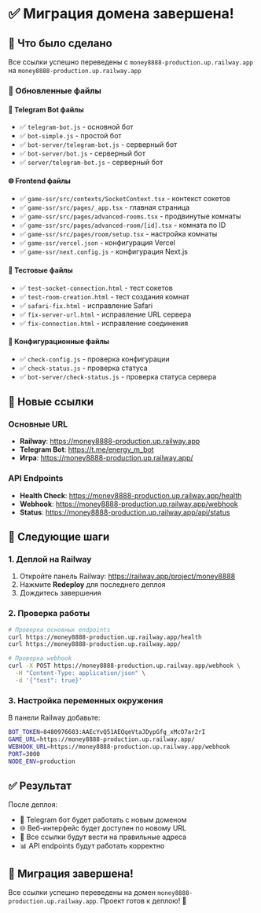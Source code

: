 # ✅ Миграция домена завершена!

## 🎯 Что было сделано

Все ссылки успешно переведены с `money8888-production.up.railway.app` на `money8888-production.up.railway.app`

### 📁 Обновленные файлы

#### 🤖 Telegram Bot файлы
- ✅ `telegram-bot.js` - основной бот
- ✅ `bot-simple.js` - простой бот
- ✅ `bot-server/telegram-bot.js` - серверный бот
- ✅ `bot-server/bot.js` - серверный бот
- ✅ `server/telegram-bot.js` - серверный бот

#### 🌐 Frontend файлы
- ✅ `game-ssr/src/contexts/SocketContext.tsx` - контекст сокетов
- ✅ `game-ssr/src/pages/_app.tsx` - главная страница
- ✅ `game-ssr/src/pages/advanced-rooms.tsx` - продвинутые комнаты
- ✅ `game-ssr/src/pages/advanced-room/[id].tsx` - комната по ID
- ✅ `game-ssr/src/pages/room/setup.tsx` - настройка комнаты
- ✅ `game-ssr/vercel.json` - конфигурация Vercel
- ✅ `game-ssr/next.config.js` - конфигурация Next.js

#### 🧪 Тестовые файлы
- ✅ `test-socket-connection.html` - тест сокетов
- ✅ `test-room-creation.html` - тест создания комнат
- ✅ `safari-fix.html` - исправление Safari
- ✅ `fix-server-url.html` - исправление URL сервера
- ✅ `fix-connection.html` - исправление соединения

#### 🔧 Конфигурационные файлы
- ✅ `check-config.js` - проверка конфигурации
- ✅ `check-status.js` - проверка статуса
- ✅ `bot-server/check-status.js` - проверка статуса сервера

## 🔗 Новые ссылки

### Основные URL
- **Railway**: https://money8888-production.up.railway.app
- **Telegram Bot**: https://t.me/energy_m_bot
- **Игра**: https://money8888-production.up.railway.app/

### API Endpoints
- **Health Check**: https://money8888-production.up.railway.app/health
- **Webhook**: https://money8888-production.up.railway.app/webhook
- **Status**: https://money8888-production.up.railway.app/api/status

## 🚀 Следующие шаги

### 1. Деплой на Railway
1. Откройте панель Railway: https://railway.app/project/money8888
2. Нажмите **Redeploy** для последнего деплоя
3. Дождитесь завершения

### 2. Проверка работы
```bash
# Проверка основных endpoints
curl https://money8888-production.up.railway.app/health
curl https://money8888-production.up.railway.app/

# Проверка webhook
curl -X POST https://money8888-production.up.railway.app/webhook \
  -H "Content-Type: application/json" \
  -d '{"test": true}'
```

### 3. Настройка переменных окружения
В панели Railway добавьте:
```bash
BOT_TOKEN=8480976603:AAEcYvQ51AEQqeVtaJDypGfg_xMcO7ar2rI
GAME_URL=https://money8888-production.up.railway.app/
WEBHOOK_URL=https://money8888-production.up.railway.app/webhook
PORT=3000
NODE_ENV=production
```

## ✅ Результат

После деплоя:
- 🤖 Telegram бот будет работать с новым доменом
- 🌐 Веб-интерфейс будет доступен по новому URL
- 🔗 Все ссылки будут вести на правильные адреса
- 📊 API endpoints будут работать корректно

## 🎉 Миграция завершена!

Все ссылки успешно переведены на домен `money8888-production.up.railway.app`. Проект готов к деплою! 🚀

